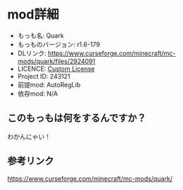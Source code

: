 # mod詳細

- もっも名: Quark
- もっものバージョン:  	r1.6-179
- DLリンク: https://www.curseforge.com/minecraft/mc-mods/quark/files/2924091
- LICENCE: [Custom License](https://www.curseforge.com/minecraft/mc-mods/quark/files/2924091)
- Project ID: 243121
- 前提mod: AutoRegLib
- 依存mod: N/A

## このもっもは何をするんですか？
わかんにゃい！

## 参考リンク
https://www.curseforge.com/minecraft/mc-mods/quark/